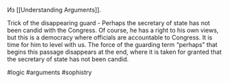 Из [[Understanding Arguments]].

Trick of the disappearing guard - Perhaps the secretary of state has not been candid with the Congress. Of course, he has a right to his own views, but this is a democracy where officials are accountable to Congress. It is time for him to level with us. The force of the guarding term “perhaps” that begins this passage disappears at the end, where it is taken for granted that the secretary of state has not been candid. 

#logic #arguments #sophistry
